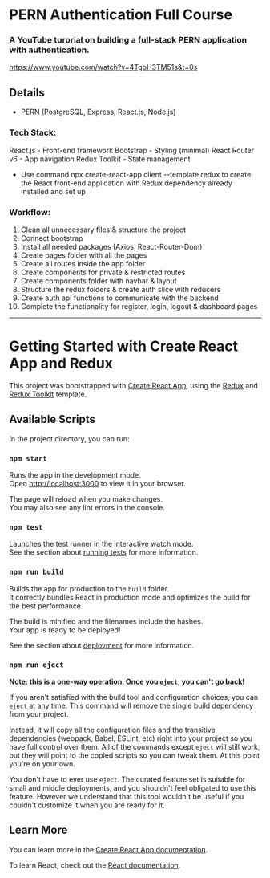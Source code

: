 # PERN Authentication Full Course

### A YouTube turorial on building a full-stack PERN application with authentication.

https://www.youtube.com/watch?v=4TgbH3TM51s&t=0s

## Details
- PERN (PostgreSQL, Express, React.js, Node.js)

### Tech Stack:
React.js - Front-end framework
Bootstrap - Styling (minimal)
React Router v6 - App navigation
Redux Toolkit - State management
 - Use command npx create-react-app client --template redux to create the React front-end application with Redux dependency already installed and set up

### Workflow:
 1. Clean all unnecessary files & structure the project
 2. Connect bootstrap
 3. Install all needed packages (Axios, React-Router-Dom)
 4. Create pages folder with all the pages
 5. Create all routes inside the app folder
 6. Create components for private & restricted routes
 7. Create components folder with navbar & layout
 8. Structure the redux folders & create auth slice with reducers
 9. Create auth api functions to communicate with the backend
 10. Complete the functionality for register, login, logout & dashboard pages


-----------------------------------------------------------------------


# Getting Started with Create React App and Redux

This project was bootstrapped with [Create React App](https://github.com/facebook/create-react-app), using the [Redux](https://redux.js.org/) and [Redux Toolkit](https://redux-toolkit.js.org/) template.

## Available Scripts

In the project directory, you can run:

### `npm start`

Runs the app in the development mode.\
Open [http://localhost:3000](http://localhost:3000) to view it in your browser.

The page will reload when you make changes.\
You may also see any lint errors in the console.

### `npm test`

Launches the test runner in the interactive watch mode.\
See the section about [running tests](https://facebook.github.io/create-react-app/docs/running-tests) for more information.

### `npm run build`

Builds the app for production to the `build` folder.\
It correctly bundles React in production mode and optimizes the build for the best performance.

The build is minified and the filenames include the hashes.\
Your app is ready to be deployed!

See the section about [deployment](https://facebook.github.io/create-react-app/docs/deployment) for more information.

### `npm run eject`

**Note: this is a one-way operation. Once you `eject`, you can't go back!**

If you aren't satisfied with the build tool and configuration choices, you can `eject` at any time. This command will remove the single build dependency from your project.

Instead, it will copy all the configuration files and the transitive dependencies (webpack, Babel, ESLint, etc) right into your project so you have full control over them. All of the commands except `eject` will still work, but they will point to the copied scripts so you can tweak them. At this point you're on your own.

You don't have to ever use `eject`. The curated feature set is suitable for small and middle deployments, and you shouldn't feel obligated to use this feature. However we understand that this tool wouldn't be useful if you couldn't customize it when you are ready for it.

## Learn More

You can learn more in the [Create React App documentation](https://facebook.github.io/create-react-app/docs/getting-started).

To learn React, check out the [React documentation](https://reactjs.org/).
